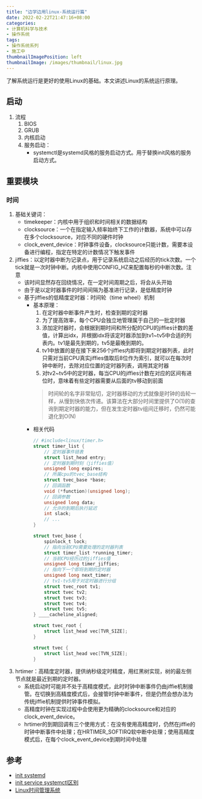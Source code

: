 ```yaml
---
title: "边学边用linux-系统运行篇"
date: 2022-02-22T21:47:16+08:00
categories:
- 计算机科学与技术
- 操作系统
tags:
- 操作系统系列
- 施工中
thumbnailImagePosition: left
thumbnailImage: /images/thumbnail/linux.jpg
---
```

了解系统运行是更好的使用Linux的基础。本文讲述Linux的系统运行原理。
<!--more-->
## 启动
1. 流程
    1. BIOS
    1. GRUB
    1. 内核启动
    1. 服务启动：
        - systemctl是systemd风格的服务启动方式。用于替换init风格的服务启动方式。
## 重要模块
### 时间
1. 基础关键词：
    - timekeeper：内核中用于组织和时间相关的数据结构
    - clocksource：一个在指定输入频率始终下工作的计数器，系统中可以存在多个clocksource，对应不同的硬件时钟
    - clock_event_device：时钟事件设备，clocksource只能计数，需要本设备进行编程，指定在特定的计数情况下触发事件
1. jiffies：以定时器中断为记录点，用于记录系统启动之后经历的tick次数。一个tick就是一次时钟中断。内核中使用CONFIG_HZ来配置每秒的中断次数。注意
    - 该时间显然存在回绕情况，在一定时间周期之后，将会从头开始
    - 由于是以定时器事件的时间间隔为基准进行记录，是低精度时钟
    - 基于jiffies的低精度定时器：时间轮（time wheel）机制
        - 基本原理：
            1. 在定时器中断事件产生时，检查到期的定时器
            1. 为了提高效率，每个CPU会独立地管理属于自己的一批定时器
            1. 添加定时器时，会根据到期时间和所分配的CPU的jiffies计数的差值，计算出idx，并根据idx将该定时器添加到tv1~tv5中合适的列表内。tv1是最先到期的，tv5是最晚到期的。
            1. tv1中放置的是在接下来256个jiffies内即将到期定时器列表，此时只需对当前CPU真实jiffies值取后8位作为索引，就可以在每次时钟中断时，去除对应位置的定时器列表，调用其定时器
            1. 对tv2~tv5中的定时器，每当CPU的jiffies计数在对应的区间有进位时，意味着有些定时器需要从后面的tv移动到前面
            > 时间轮的名字非常贴切，定时器移动的方式就像是时钟的齿轮一样，从慢到快依次传递。该算法在大部分时间里提供了O(1)的查询到期定时器的能力，但在发生定时器tv组间迁移时，仍然可能退化到O(N)
        - 相关代码
            ```c
            // #include<linux/timer.h>
            struct timer_list {
                // 定时器事件链表
                struct list_head entry;
                // 定时器到期时刻（jiffies值）
                unsigned long expires;
                // 所属cpu的tvec_base结构
                struct tvec_base *base;
                // 回调函数
                void (*function)(unsigned long);
                // 回调参数
                unsigned long data;
                // 允许的到期后执行延迟
                int slack;
                // ...
            }

            struct tvec_base {
                spinlock_t lock;
                // 指向当前CPU需要处理的定时器列表
                struct timer_list *running_timer;
                // 当前CPU经历过的jiffies值
                unsigned long timer_jiffies;
                // 指向下一个即将到期的定时器
                unsigned long next_timer;
                // tv1-tv5用于对定时器进行分组
                struct tvec_root tv1;
                struct tvec tv2;
                struct tvec tv3;
                struct tvec tv4;
                struct tvec tv5;
            } ____cacheline_aligned;

            struct tvec_root {
                struct list_head vec[TVR_SIZE];
            }

            struct tvec {
                struct list_head vec[TVN_SIZE];
            }
            ```
1. hrtimer：高精度定时器，提供纳秒级定时精度，用红黑树实现，树的最左侧节点就是最近到期的定时器。
    - 系统启动时可能并不处于高精度模式，此时时钟中断事件仍由jiffie机制接管。在切换到高精度模式后，会接管时钟中断事件，但是仍然会想办法为传统jiffie机制提供时钟事件模拟。
    - 高精度时钟在实现过程中会使用更为精确的clocksource和对应的clock_event_device。
    - hrtimer的到期回调有三个使用方式：在没有使用高精度时，仍然在jiffie的时钟中断事件中处理；在HRTIMER_SOFTIRQ软中断中处理；使用高精度模式后，在每个clock_event_device到期时间中处理
## 参考
- [init systemd](https://www.ruanyifeng.com/blog/2016/03/systemd-tutorial-commands.html)
- [init service systemctl区别](https://blog.csdn.net/lineuman/article/details/52578399)
- [Linux时间管理系统](https://blog.csdn.net/droidphone/category_1263459.html)
